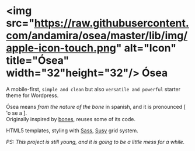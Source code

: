 # <img src="https://raw.githubusercontent.com/andamira/osea/master/lib/img/apple-icon-touch.png" alt="Icon" title="Ósea" width="32"height="32"/> Ósea

A mobile-first, `simple and clean` but also `versatile and powerful` starter theme for Wordpress.

Ósea means _from the nature of the bone_ in spanish, and it is pronounced [ 'o se a ].  
Originally inspired by [bones](https://github.com/eddiemachado/bones), reuses some of its code.

HTML5 templates, styling with [Sass](http://sass-lang.com/), [Susy](http://susy.oddbird.net/) grid system.

_PS: This project is still young, and it is going to be a little mess for a while._
